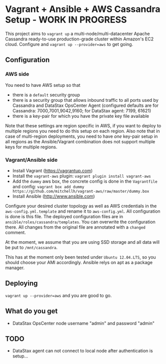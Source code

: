 # Vagrant + Ansible + AWS Cassandra Setup - WORK IN PROGRESS

This project aims to `vagrant up` a multi-node/multi-datacenter Apache Cassandra ready-to-use production-grade cluster within Amazon's EC2 cloud. Configure and `vagrant up --provider=aws` to get going.

## Configuration

### AWS side

You need to have AWS setup so that

- there is a `default` security group
- there is a security group that allows inbound traffic to all ports used by Cassandra and DataStax OpsCenter Agent (configured defaults are for Cassandra: 7000,7001,9042,9160; for DataStax agent: 7199, 61621)
- there is a key-pair for which you have the private key file available

Note that these settings are region specific in AWS, if you want to deploy to multiple regions you need to do this setup on each region. Also note that in case of multi-region deployments, you need to have *one* key-pair setup in all regions as the Ansible/Vagrant combination does not support multiple keys for multiple regions.

### Vagrant/Ansible side

- Install Vagrant (https://vagrantup.com)
- Install the `vagrant-aws` plugin: `vagrant plugin install vagrant-aws`
- Add the `dummy` aws box, the concrete config is done in the `Vagrantfile` and config: `vagrant box add dummy https://github.com/mitchellh/vagrant-aws/raw/master/dummy.box`
- Install Ansible (http://www.ansible.com)

Configure your desired cluster topology as well as AWS credentials in the `aws-config.yml.template` and rename it to `aws-config.yml`. All configuration is done is this file. The deployed configuration files are in `ansible/roles/cassandra/templates`. You can overwrite the configuration there. All changes from the original file are annotated with a `changed` comment.

At the moment, we assume that you are using SSD storage and all data will be put to `/mnt/cassandra`.

This has at the moment only been tested under `Ubuntu 12.04.LTS`, so you should choose your AMI accordingly. Ansible relys on apt as a package manager.

## Deploying

`vagrant up --provider=aws` and you are good to go.

## What do you get

- DataStax OpsCenter node username "admin" and password "admin"

## TODO

- DataStax agent can not connect to local node after authentication is setup...